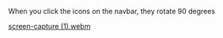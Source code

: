When you click the icons on the navbar, they rotate 90 degrees


[screen-capture (1).webm](https://user-images.githubusercontent.com/100282383/224727477-b385b9b7-75e2-4a8c-b4dd-e98990d45339.webm)
